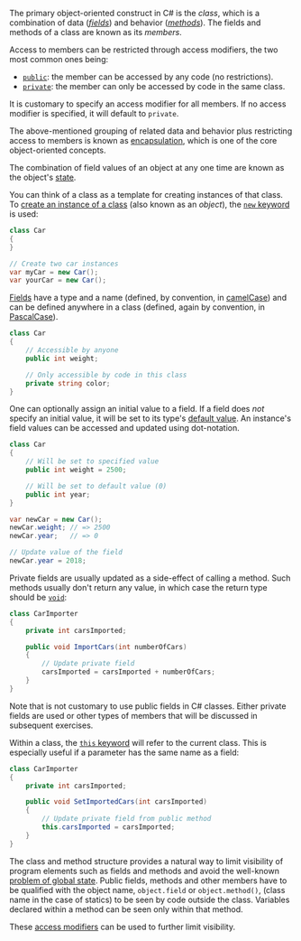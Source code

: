 The primary object-oriented construct in C# is the _class_, which is a combination of data ([_fields_][fields]) and behavior ([_methods_][methods]). The fields and methods of a class are known as its _members_.

Access to members can be restricted through access modifiers, the two most common ones being:

- [`public`][public]: the member can be accessed by any code (no restrictions).
- [`private`][private]: the member can only be accessed by code in the same class.

It is customary to specify an access modifier for all members. If no access modifier is specified, it will default to `private`.

The above-mentioned grouping of related data and behavior plus restricting access to members is known as [encapsulation][encapsulation], which is one of the core object-oriented concepts.

The combination of field values of an object at any one time are known as the object's [state][object-state].

You can think of a class as a template for creating instances of that class. To [create an instance of a class][creating-objects] (also known as an _object_), the [`new` keyword][new] is used:

```csharp
class Car
{
}

// Create two car instances
var myCar = new Car();
var yourCar = new Car();
```

[Fields][fields] have a type and a name (defined, by convention, in [camelCase][camel-case]) and can be defined anywhere in a class (defined, again by convention, in [PascalCase][pascal-case]).

```csharp
class Car
{
    // Accessible by anyone
    public int weight;

    // Only accessible by code in this class
    private string color;
}
```

One can optionally assign an initial value to a field. If a field does _not_ specify an initial value, it will be set to its type's [default value][default-values]. An instance's field values can be accessed and updated using dot-notation.

```csharp
class Car
{
    // Will be set to specified value
    public int weight = 2500;

    // Will be set to default value (0)
    public int year;
}

var newCar = new Car();
newCar.weight; // => 2500
newCar.year;   // => 0

// Update value of the field
newCar.year = 2018;
```

Private fields are usually updated as a side-effect of calling a method. Such methods usually don't return any value, in which case the return type should be [`void`][void]:

```csharp
class CarImporter
{
    private int carsImported;

    public void ImportCars(int numberOfCars)
    {
        // Update private field
        carsImported = carsImported + numberOfCars;
    }
}
```

Note that is not customary to use public fields in C# classes. Either private fields are used or other types of members that will be discussed in subsequent exercises.

Within a class, the [`this` keyword][this] will refer to the current class. This is especially useful if a parameter has the same name as a field:

```csharp
class CarImporter
{
    private int carsImported;

    public void SetImportedCars(int carsImported)
    {
        // Update private field from public method
        this.carsImported = carsImported;
    }
}
```

The class and method structure provides a natural way to limit visibility of program elements such as fields and methods and avoid the well-known [problem of global state][so-global-state-problem]. Public fields, methods and other members have to be qualified with the object name, `object.field` or `object.method()`, (class name in the case of statics) to be seen by code outside the class. Variables declared within a method can be seen only within that method.

These [access modifiers][access-modifiers] can be used to further limit visibility.

[fields]: https://docs.microsoft.com/en-us/dotnet/csharp/programming-guide/classes-and-structs/fields
[methods]: https://docs.microsoft.com/en-us/dotnet/csharp/programming-guide/classes-and-structs/methods
[this]: https://docs.microsoft.com/en-us/dotnet/csharp/language-reference/keywords/this
[new]: https://docs.microsoft.com/en-us/dotnet/csharp/language-reference/operators/new-operator
[void]: https://docs.microsoft.com/en-us/dotnet/csharp/language-reference/builtin-types/void
[creating-objects]: https://docs.microsoft.com/en-us/dotnet/csharp/programming-guide/classes-and-structs/classes#creating-objects
[fields]: https://docs.microsoft.com/en-us/dotnet/csharp/programming-guide/classes-and-structs/fields
[public]: https://docs.microsoft.com/en-us/dotnet/csharp/language-reference/keywords/public
[private]: https://docs.microsoft.com/en-us/dotnet/csharp/language-reference/keywords/private
[default-values]: https://docs.microsoft.com/en-us/dotnet/csharp/language-reference/builtin-types/default-values
[camel-case]: https://techterms.com/definition/camelcase
[pascal-case]: https://techterms.com/definition/pascalcase
[encapsulation]: https://docs.microsoft.com/en-us/dotnet/architecture/modern-web-apps-azure/architectural-principles#encapsulation
[visibility]: https://docs.microsoft.com/en-us/cpp/c-language/scope-and-visibility?view=msvc-160
[object-state]: https://cs.stackexchange.com/questions/6536/definition-of-the-state-of-an-object-in-oop
[so-global-state-problem]: https://softwareengineering.stackexchange.com/questions/148108/why-is-global-state-so-evil
[access-modifiers]: https://docs.microsoft.com/en-us/dotnet/csharp/programming-guide/classes-and-structs/access-modifiers
